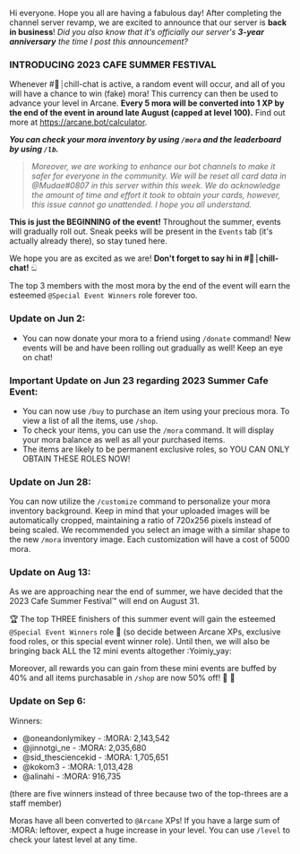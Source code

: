 Hi everyone. Hope you all are having a fabulous day! After completing the channel server revamp, we are excited to announce that our server is **back in business**!  _Did you also know that it's officially our server's **3-year anniversary** the time I post this announcement?_ 
### **__INTRODUCING 2023 CAFE SUMMER FESTIVAL__**

Whenever #🍞┊chill-chat is active, a random event will occur, and all of you will have a chance to win (fake) mora! This currency can then be used to advance your level in Arcane. **Every 5 mora will be converted into 1 XP by the end of the event in around late August (capped at level 100).** Find out more at https://arcane.bot/calculator.

***You can check your mora inventory by using `/mora` and the leaderboard by using `/lb`.***

> _Moreover, we are working to enhance our bot channels to make it safer for everyone in the community. We will be reset all card data in @Mudae#0807 in this server within this week.  We do acknowledge the amount of time and effort it took to obtain your cards, however, this issue cannot go unattended. I hope you all understand._ 

**This is just the BEGINNING of the event!** Throughout the summer, events will gradually roll out. Sneak peeks will be present in the `Events` tab (it's actually already there), so stay tuned here.

We hope you are as excited as we are! **Don't forget to say hi in #🍞┊chill-chat!** ඞ

The top 3 members with the most mora by the end of the event will earn the esteemed `@Special Event Winners` role forever too.

### **Update on Jun 2:** 
- You can now donate your mora to a friend using `/donate` command! New events will be and have been rolling out gradually as well! Keep an eye on chat!

### **Important Update on Jun 23 regarding 2023 Summer Cafe Event:**
- You can now use `/buy` to purchase an item using your precious mora. To view a list of all the items, use `/shop`.
- To check your items, you can use the `/mora` command. It will display your mora balance as well as all your purchased items.
- The items are likely to be permanent exclusive roles, so YOU CAN ONLY OBTAIN THESE ROLES NOW!

### Update on Jun 28: 
You can now utilize the `/customize` command to personalize your mora inventory background. Keep in mind that your uploaded images will be automatically cropped, maintaining a ratio of 720x256 pixels instead of being scaled. We recommended you select an image with a similar shape to the new `/mora` inventory image. Each customization will have a cost of 5000 mora.

### Update on Aug 13:
As we are approaching near the end of summer, we have decided that the 2023 Cafe Summer Festival™️ will end on August 31.

🏆 The top THREE finishers of this summer event will gain the esteemed `@Special Event Winners` role 🏅 (so decide between Arcane XPs, exclusive food roles, or this special event winner role). Until then, we will also be bringing back ALL the 12 mini events altogether :Yoimiy_yay:

Moreover, all rewards you can gain from these mini events are buffed by 40% and all items purchasable in `/shop` are now 50% off! 🚨 🤑 

### Update on Sep 6:

Winners:

- @oneandonlymikey - :MORA: 2,143,542
- @jinnotgi_ne - :MORA: 2,035,680
- @sid_thesciencekid - :MORA: 1,705,651
- @kokom3 - :MORA: 1,013,428
- @alinahi - :MORA: 916,735

(there are five winners instead of three because two of the top-threes are a staff member)

Moras have all been converted to `@Arcane` XPs! If you have a large sum of :MORA: leftover, expect a huge increase in your level. You can use `/level` to check your latest level at any time.
